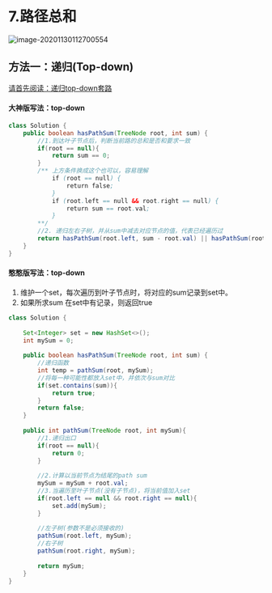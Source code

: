 # 7.路径总和

![image-20201130112700554](https://raw.githubusercontent.com/TWDH/Leetcode-From-Zero/pictures/img/image-20201130112700554.png)

## 方法一：递归(Top-down)

[请首先阅读：递归top-down套路](../b.大赫的套路-递归.md)

#### 大神版写法：top-down

```java
class Solution {
    public boolean hasPathSum(TreeNode root, int sum) {
        //1.到达叶子节点后，判断当前路的总和是否和要求一致
        if(root == null){
            return sum == 0;
        }
        /** 上方条件换成这个也可以，容易理解
            if (root == null) {
                return false;
            }
            if (root.left == null && root.right == null) {
                return sum == root.val;
            }
        **/
        //2. 递归左右子树，并从sum中减去对应节点的值，代表已经遍历过
        return hasPathSum(root.left, sum - root.val) || hasPathSum(root.right, sum - root.val);
    }
}
```



#### 憨憨版写法：top-down

1. 维护一个set，每次遍历到叶子节点时，将对应的sum记录到set中。
2. 如果所求sum 在set中有记录，则返回true

```java
class Solution {
    
    Set<Integer> set = new HashSet<>();
    int mySum = 0;
    
    public boolean hasPathSum(TreeNode root, int sum) {
        //递归函数
        int temp = pathSum(root, mySum);
        //将每一种可能性都放入set中，并依次与sum对比
        if(set.contains(sum)){
            return true;
        }
        return false;
    }
    
    public int pathSum(TreeNode root, int mySum){
        //1.递归出口
        if(root == null){
            return 0;
        }
        
        //2.计算以当前节点为结尾的path sum
        mySum = mySum + root.val; 
        //3.当遍历至叶子节点(没有子节点)，将当前值加入set
        if(root.left == null && root.right == null){
            set.add(mySum);
        }
        
        //左子树(参数不是必须接收的)
        pathSum(root.left, mySum);
        //右子树
        pathSum(root.right, mySum);
        
        return mySum;
    }
}
```

